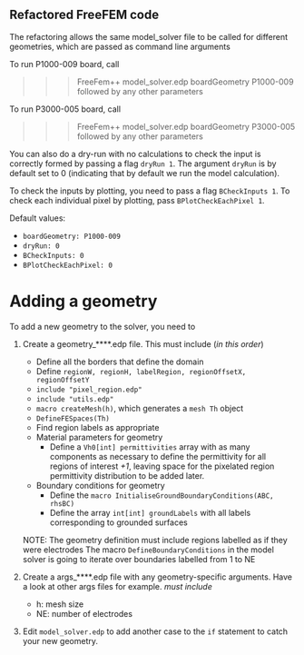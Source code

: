 ## Refactored FreeFEM code

The refactoring allows the same model_solver file to be called for different geometries, which are passed as command line arguments

To run P1000-009 board, call
>>> FreeFem++ model_solver.edp boardGeometry P1000-009
followed by any other parameters

To run P3000-005 board, call
>>> FreeFem++ model_solver.edp boardGeometry P3000-005
followed by any other parameters

You can also do a dry-run with no calculations to check the input is correctly formed by passing a flag `dryRun 1`. The argument `dryRun` is by default set to 0 (indicating that by default we run the model calculation).

To check the inputs by plotting, you need to pass a flag `BCheckInputs 1`.
To check each individual pixel by plotting, pass `BPlotCheckEachPixel 1`.


Default values:
- `boardGeometry: P1000-009`
- `dryRun: 0`
- `BCheckInputs: 0`
- `BPlotCheckEachPixel: 0`

# Adding a geometry

To add a new geometry to the solver, you need to

1. Create a geometry_****.edp file. This must include (*in this order*)
    - Define all the borders that define the domain
    - Define `regionW, regionH, labelRegion, regionOffsetX, regionOffsetY`
    - `include "pixel_region.edp"`
    - `include "utils.edp"`
    - `macro createMesh(h)`, which generates a `mesh Th` object
    - `DefineFESpaces(Th)`
    - Find region labels as appropriate
    - Material parameters for geometry
        - Define a `Vh0[int] permittivities` array with as many components as necessary
          to define the permittivity for all regions of interest *+1*, leaving space for
          the pixelated region permittivity distribution to be added later.
    - Boundary conditions for geometry
        - Define the `macro InitialiseGroundBoundaryConditions(ABC, rhsBC)`
        - Define the array `int[int] groundLabels` with all labels corresponding to
          grounded surfaces

    NOTE: The geometry definition must include regions labelled as if they were electrodes
    The macro `DefineBoundaryConditions` in the model solver is going to iterate over
    boundaries labelled from 1 to NE

2. Create a args_****.edp file with any geometry-specific arguments. Have a look at
   other args files for example.
   *must include*
    - h: mesh size
    - NE: number of electrodes


3. Edit `model_solver.edp` to add another case to the `if` statement to catch your new
   geometry.